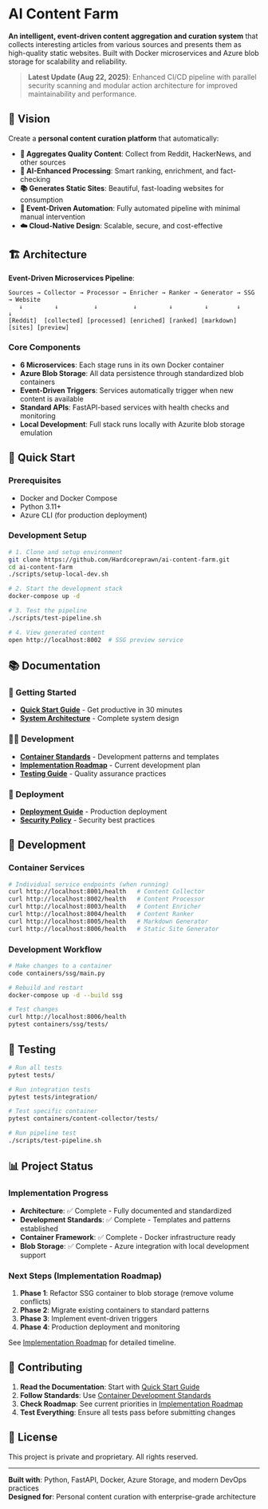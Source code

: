 # AI Content Farm

**An intelligent, event-driven content aggregation and curation system** that collects interesting articles from various sources and presents them as high-quality static websites. Built with Docker microservices and Azure blob storage for scalability and reliability.

> **Latest Update (Aug 22, 2025)**: Enhanced CI/CD pipeline with parallel security scanning and modular action architecture for improved maintainability and performance.

## 🎯 Vision

Create a **personal content curation platform** that automatically:
- **🧹 Aggregates Quality Content**: Collect from Reddit, HackerNews, and other sources
- **🤖 AI-Enhanced Processing**: Smart ranking, enrichment, and fact-checking
- **📚 Generates Static Sites**: Beautiful, fast-loading websites for consumption
- **🔄 Event-Driven Automation**: Fully automated pipeline with minimal manual intervention
- **☁️ Cloud-Native Design**: Scalable, secure, and cost-effective

## 🏗️ Architecture

**Event-Driven Microservices Pipeline**:
```
Sources → Collector → Processor → Enricher → Ranker → Generator → SSG → Website
   ↓         ↓          ↓          ↓         ↓         ↓        ↓        ↓
[Reddit]  [collected] [processed] [enriched] [ranked] [markdown] [sites] [preview]
```

### Core Components
- **6 Microservices**: Each stage runs in its own Docker container
- **Azure Blob Storage**: All data persistence through standardized blob containers
- **Event-Driven Triggers**: Services automatically trigger when new content is available
- **Standard APIs**: FastAPI-based services with health checks and monitoring
- **Local Development**: Full stack runs locally with Azurite blob storage emulation

## 🚀 Quick Start

### Prerequisites
- Docker and Docker Compose
- Python 3.11+
- Azure CLI (for production deployment)

### Development Setup
```bash
# 1. Clone and setup environment
git clone https://github.com/Hardcoreprawn/ai-content-farm.git
cd ai-content-farm
./scripts/setup-local-dev.sh

# 2. Start the development stack
docker-compose up -d

# 3. Test the pipeline
./scripts/test-pipeline.sh

# 4. View generated content
open http://localhost:8002  # SSG preview service
```

## 📚 Documentation

### 🚀 Getting Started
- **[Quick Start Guide](docs/QUICK_START_GUIDE.md)** - Get productive in 30 minutes
- **[System Architecture](docs/SYSTEM_ARCHITECTURE.md)** - Complete system design

### 👨‍💻 Development
- **[Container Standards](docs/CONTAINER_DEVELOPMENT_STANDARDS.md)** - Development patterns and templates
- **[Implementation Roadmap](docs/IMPLEMENTATION_ROADMAP.md)** - Current development plan
- **[Testing Guide](docs/testing-guide.md)** - Quality assurance practices

### 🚀 Deployment
- **[Deployment Guide](docs/deployment-guide.md)** - Production deployment
- **[Security Policy](docs/security-policy.md)** - Security best practices

## 🔧 Development

### Container Services
```bash
# Individual service endpoints (when running)
curl http://localhost:8001/health   # Content Collector
curl http://localhost:8002/health   # Content Processor  
curl http://localhost:8003/health   # Content Enricher
curl http://localhost:8004/health   # Content Ranker
curl http://localhost:8005/health   # Markdown Generator
curl http://localhost:8006/health   # Static Site Generator
```

### Development Workflow
```bash
# Make changes to a container
code containers/ssg/main.py

# Rebuild and restart
docker-compose up -d --build ssg

# Test changes
curl http://localhost:8006/health
pytest containers/ssg/tests/
```

## 🧪 Testing

```bash
# Run all tests
pytest tests/

# Run integration tests
pytest tests/integration/

# Test specific container
pytest containers/content-collector/tests/

# Run pipeline test
./scripts/test-pipeline.sh
```

## 📊 Project Status

### Implementation Progress
- **Architecture**: ✅ Complete - Fully documented and standardized
- **Development Standards**: ✅ Complete - Templates and patterns established
- **Container Framework**: ✅ Complete - Docker infrastructure ready
- **Blob Storage**: ✅ Complete - Azure integration with local development support

### Next Steps (Implementation Roadmap)
1. **Phase 1**: Refactor SSG container to blob storage (remove volume conflicts)
2. **Phase 2**: Migrate existing containers to standard patterns
3. **Phase 3**: Implement event-driven triggers
4. **Phase 4**: Production deployment and monitoring

See [Implementation Roadmap](docs/IMPLEMENTATION_ROADMAP.md) for detailed timeline.

## 🤝 Contributing

1. **Read the Documentation**: Start with [Quick Start Guide](docs/QUICK_START_GUIDE.md)
2. **Follow Standards**: Use [Container Development Standards](docs/CONTAINER_DEVELOPMENT_STANDARDS.md)
3. **Check Roadmap**: See current priorities in [Implementation Roadmap](docs/IMPLEMENTATION_ROADMAP.md)
4. **Test Everything**: Ensure all tests pass before submitting changes

## 📄 License

This project is private and proprietary. All rights reserved.

---

**Built with**: Python, FastAPI, Docker, Azure Storage, and modern DevOps practices  
**Designed for**: Personal content curation with enterprise-grade architecture
